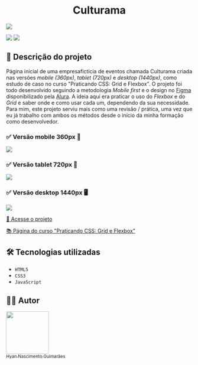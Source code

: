 <h1 align="center"> Culturama </h1>

![](https://raw.githubusercontent.com/hyanguimaraes/culturama/main/assets/img/readme/Culturama_desktop_finalizado.gif#vitrinedev)

![](https://img.shields.io/github/forks/hyanguimaraes/culturama?style=social) ![](https://img.shields.io/github/last-commit/hyanguimaraes/culturama?style=plastic)

📝 Descrição do projeto
---
Página inicial de uma empresafictícia de eventos chamada Culturama criada nas versões _mobile (360px)_, _tablet (720px)_ e _desktop (1440px)_, como estudo de caso no curso "Praticando CSS: Grid e Flexbox". O projeto foi todo desenvolvido seguindo a metodologia _Mobile first_ e o design no [Figma](https://www.figma.com/file/mC6DmuXPGWHYkMWOQD3khm/2713---Praticando-CSS%3A-Grid-e-Flexbox) disponibilizado pela [Alura](https://www.alura.com.br/). A ideia aqui era praticar o uso do _Flexbox_ e do _Grid_ e saber onde e como usar cada um, dependendo da sua necessidade. Para mim, este projeto serviu mais como uma revisão / prática, uma vez que eu já trabalho com ambos os métodos desde o início da minha formação como desenvolvedor.

<h3>✅ Versão mobile 360px 📱</h3>

![](https://raw.githubusercontent.com/hyanguimaraes/culturama/main/assets/img/readme/Culturama_mobile_finalizado.gif)

<h3>✅ Versão tablet 720px 📱</h3>

![](https://raw.githubusercontent.com/hyanguimaraes/culturama/main/assets/img/readme/Culturama_tablet_finalizado.gif)

<h3>✅ Versão desktop 1440px 🖥️</h3>

![](https://raw.githubusercontent.com/hyanguimaraes/culturama/main/assets/img/readme/Culturama_desktop_finalizado.gif)


[🔗 Acesse o projeto](https://hyanguimaraes.github.io/Culturama/)

[📚 Página do curso "Praticando CSS: Grid e Flexbox"](https://www.alura.com.br/curso-online-praticando-css-grid-flexbox--amp?gclid=CjwKCAiA0cyfBhBREiwAAtStHFE65Z-o5haHu1hE1pxKeXRuoIbBqunmjE1H_x8d2i6W2A2_bNDfABoCiq4QAvD_BwE)

🛠️ Tecnologias utilizadas
---
- ``HTML5``
- ``CSS3``
- ``JavaScript``

✍🏻 Autor
---
 [<img src="https://avatars.githubusercontent.com/u/112709798?s=400&u=bf197a3880a44c701b3303e07c052a74cb8d96b1&v=4" width=115><br><sub>Hyan Nascimento Guimarães</sub>](https://github.com/hyanguimaraes)